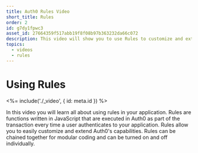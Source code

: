 ```yaml
---
title: Auth0 Rules Video
short_title: Rules
order: 2
id: g7dy1fpwc3
asset_id: 27664359f517abb19f8f08b97b363232da66c072
description: This video will show you to use Rules to customize and extend the Auth0 platform customize user profile, add authorization, and integrate with external services all with a few lines of JavaScript.
topics:
  - videos
  - rules
---
```

# Using Rules

<%= include('./_video', { id: meta.id }) %>

In this video you will learn all about using rules in your application. Rules are functions written in JavaScript that are executed in Auth0 as part of the transaction every time a user authenticates to your application. Rules allow you to easily customize and extend Auth0's capabilities. Rules can be chained together for modular coding and can be turned on and off individually.

<div style="height: 50px"></div>

